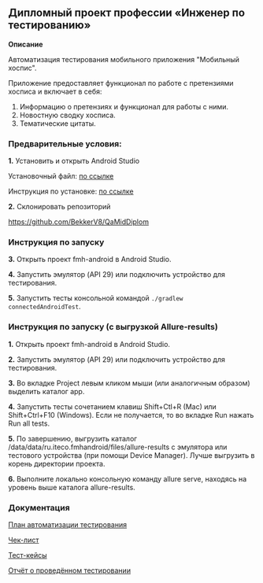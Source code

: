 ## **Дипломный проект профессии «Инженер по тестированию»**

**Описание**

Автоматизация тестирования мобильного приложения "Мобильный хоспис".

Приложение предоставляет функционал по работе с претензиями хосписа и включает в себя:

1. Информацию о претензиях и функционал для работы с ними.
2. Новостную сводку хосписа.
3. Тематические цитаты.

### **Предварительные условия:**
**1.** Установить и открыть Android Studio 
      
Установочный файл: [по ссылке](https://developer.android.com/studio)

Инструкция по установке: [по ссылке](https://github.com/netology-code/guides/blob/master/android/android_studio/instruction1.md)

**2.** Склонировать репозиторий

   [ https://github.com/BekkerV8/QaMidDiplom   ](https://github.com/BekkerV8/Diplom)  

### **Инструкция по запуску**
 
**3.**  Открыть проект fmh-android в Android Studio.

**4.** Запустить эмулятор (API 29) или подключить устройство для тестирования.

**5.** Запустить тесты консольной командой `./gradlew connectedAndroidTest`.

### **Инструкция по запуску (с выгрузкой Allure-results)**

**1.** Открыть проект fmh-android в Android Studio.

**2.** Запустить эмулятор (API 29) или подключить устройство для тестирования.

**3.** Во вкладке Project левым кликом мыши (или аналогичным образом) выделить каталог app.

**4.** Запустить тесты сочетанием клавиш Shift+Ctl+R (Mac) или Shift+Ctrl+F10 (Windows). Если не получается, то во вкладке Run нажать Run all tests.

**5.** По завершению, выгрузить каталог /data/data/ru.iteco.fmhandroid/files/allure-results с эмулятора или тестового устройства (при помощи Device Manager). Лучше выгрузить в корень директории проекта.

**6.** Выполните локально консольную команду allure serve, находясь на уровень выше каталога allure-results.


### **Документация**

[План автоматизации тестирования](https://github.com/BekkerV8/Diplom/blob/master/Plan.md)

[Чек-лист](https://docs.google.com/spreadsheets/d/1Z753d42u6yaoEJ8OsW5gKqcFm4auGYG6bg61_7h17Kc/edit#gid=0)

[Тест-кейсы](https://docs.google.com/spreadsheets/d/14xJCC-7HeyT0kMnIz_qMir1u4qIOURAWST0dJohcpXM/edit#gid=0)

[Отчёт о проведённом тестировании](https://github.com/BekkerV8/Diplom/blob/master/Result.md)
